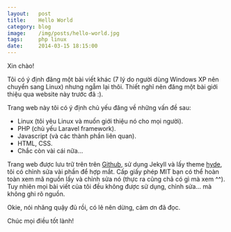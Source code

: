 ```yaml
---
layout:   post
title:    Hello World
category: blog
image:    /img/posts/hello-world.jpg
tags:     php linux
date:     2014-03-15 18:15:00
---
```


Xin chào!

Tôi có ý định đăng một bài viết khác (7 lý do người dùng Windows XP nên chuyển sang Linux) nhưng ngẫm lại thôi.
Thiết nghĩ nên đăng một bài giới thiệu qua website này trước đã :).

Trang web này tôi có ý định chủ yếu đăng về những vấn đề sau:
* Linux (tôi yêu Linux và muốn giới thiệu nó cho mọi người).
* PHP (chủ yếu Laravel framework).
* Javascript (và các thành phần liên quan).
* HTML, CSS.
* Chắc còn vài cái nữa...

Trang web được lưu trữ trên trên [Github](https://github.com/anhskohbo/anhskohbo.github.io), sử dụng Jekyll và lấy theme [hyde](http://hyde.getpoole.com), tôi có chỉnh sửa vài phần để hợp mắt.
Cấp giấy phép MIT  bạn có thể hoàn toàn xem mã nguồn lấy và chỉnh sửa nó (thực ra cũng chả có gì mà xem ^^).
Tuy nhiên mọi bài viết của tôi đều không được sử dụng, chỉnh sửa... mà không ghi rõ nguồn. 

Okie, nói nhăng quậy đủ rồi, có lẽ nên dừng, cảm ơn đã đọc.

Chúc mọi điều tốt lành!
